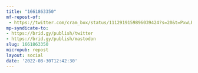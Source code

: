 ```yaml
---
title: "1661863350"
mf-repost-of:
 - https://twitter.com/cram_box/status/1112919159896039424?s=20&t=PxwLEryQ4dSoCRn_E7aDPw
mp-syndicate-to:
- https://brid.gy/publish/twitter
- https://brid.gy/publish/mastodon
slug: 1661863350
micropub: repost
layout: social
date: '2022-08-30T12:42:30'
---
```

